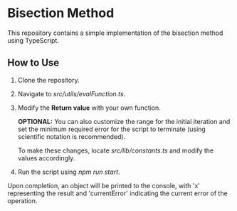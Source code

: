 # Bisection Method

This repository contains a simple implementation of the bisection method using TypeScript.

## How to Use

1. Clone the repository.
2. Navigate to _src/utils/evalFunction.ts_.
3. Modify the **Return value** with your own function.

    **OPTIONAL:**
    You can also customize the range for the initial iteration and set the minimum required error for the script to terminate (using scientific notation is recommended).

    To make these changes, locate _src/lib/constants.ts_ and modify the values accordingly.

4. Run the script using _npm run start_.

Upon completion, an object will be printed to the console, with 'x' representing the result and 'currentError' indicating the current error of the operation.

